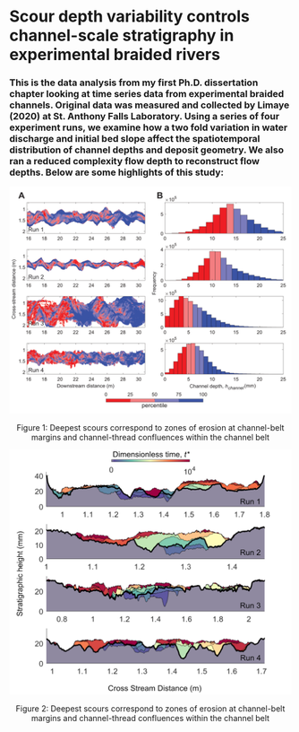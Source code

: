 # Scour depth variability controls channel-scale stratigraphy in experimental braided rivers

### This is the data analysis from my first Ph.D. dissertation chapter looking at time series data from experimental braided channels. Original data was measured and collected by Limaye (2020) at St. Anthony Falls Laboratory. Using a series of four experiment runs, we examine how a two fold variation in water discharge and initial bed slope affect the spatiotemporal distribution of channel depths and deposit geometry. We also ran a reduced complexity flow depth to reconstruct flow depths. Below are some highlights of this study: 
<div style="text-align:center">
  <img src="6_map_scour.png" alt="Deepest scours correspond to zones of erosion at channel-belt margins and channel-thread confluences within the channel belt" width="600"/>
  <p>Figure 1: Deepest scours correspond to zones of erosion at channel-belt margins and channel-thread confluences within the channel belt</p>
</div>

<div style="text-align:center">
  <img src="8_setsections.tiff" alt="Deepest scours correspond to zones of erosion at channel-belt margins and channel-thread confluences within the channel belt" width="600"/>
  <p>Figure 2: Deepest scours correspond to zones of erosion at channel-belt margins and channel-thread confluences within the channel belt</p>
</div>



